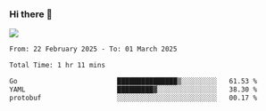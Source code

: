 ### Hi there 👋️

![](https://komarev.com/ghpvc/?username=Loner1024)

<!--START_SECTION:waka-->

```txt
From: 22 February 2025 - To: 01 March 2025

Total Time: 1 hr 11 mins

Go                         ███████████████▒░░░░░░░░░   61.53 %
YAML                       █████████▓░░░░░░░░░░░░░░░   38.30 %
protobuf                   ░░░░░░░░░░░░░░░░░░░░░░░░░   00.17 %
```

<!--END_SECTION:waka-->



